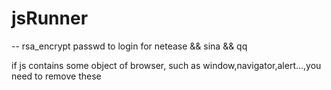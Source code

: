 # jsRunner

-- rsa_encrypt passwd to login for netease && sina && qq

if js contains some object of browser, such as window,navigator,alert...,you need to remove these
